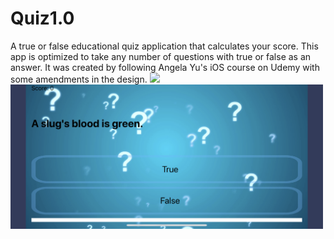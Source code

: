 # Quiz1.0
A true or false educational quiz application that calculates your score. This app is optimized to take any number of questions with true or false as an answer. It was created by following Angela Yu's iOS course on Udemy with some amendments in the design. 
<img src="Quiz1.gif" width="230"/>                   <img src="Quiz1Landscape.PNG" width="500"/>
